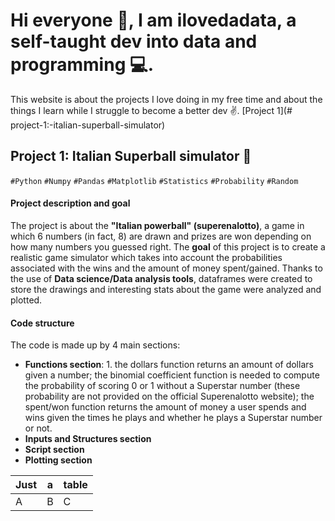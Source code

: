 # Hi everyone 👋, I am ilovedadata, a self-taught dev into data and programming 💻.
This website is about the projects I love doing in my free time and about the things I learn while I struggle to become a better dev ✌️.
[Project 1](# project-1:-italian-superball-simulator)

## Project 1: Italian Superball simulator 💸 
`#Python` `#Numpy` `#Pandas` `#Matplotlib` `#Statistics` `#Probability` `#Random` 

#### Project description and goal
The project is about the **"Italian powerball" (superenalotto)**, a game in which 6 numbers (in fact, 8) are drawn and prizes are won depending on how many numbers you guessed right. The **goal** of this project is to create a realistic game simulator which takes into account the probabilities associated with the wins and the amount of money spent/gained. Thanks to the use of **Data science/Data analysis tools**, dataframes were created to store the drawings and interesting stats about the game were analyzed and plotted.
#### Code structure
The code is made up by 4 main sections:
* **Functions section**: 1. the dollars function returns an amount of dollars given a number; the binomial coefficient function is needed to compute the probability of scoring 0 or 1 without a Superstar number (these probability are not provided on the official Superenalotto website); the spent/won function returns the amount of money a user spends and wins given the times he plays and whether he plays a Superstar number or not.
* **Inputs and Structures section**
* **Script section**
* **Plotting section**


| Just        | a           | table  |
| ------------- |-------------| -----|
| A      | B | C |
